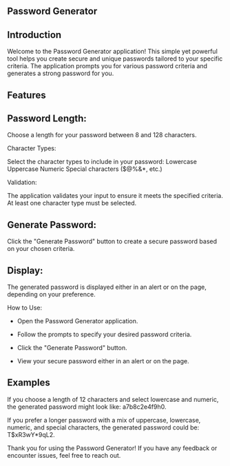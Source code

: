 ## Password Generator
## Introduction
Welcome to the Password Generator application! This simple yet powerful tool helps you create secure and unique passwords tailored to your specific criteria. The application prompts you for various password criteria and generates a strong password for you.

## Features

## Password Length:

Choose a length for your password between 8 and 128 characters.

Character Types:

Select the character types to include in your password:
Lowercase
Uppercase
Numeric
Special characters ($@%&*, etc.)

Validation:

The application validates your input to ensure it meets the specified criteria.
At least one character type must be selected.

## Generate Password:

Click the "Generate Password" button to create a secure password based on your chosen criteria.
## Display:

The generated password is displayed either in an alert or on the page, depending on your preference.

How to Use:

- Open the Password Generator application.

- Follow the prompts to specify your desired password criteria.
- Click the "Generate Password" button.
- View your secure password either in an alert or on the page.

## Examples
If you choose a length of 12 characters and select lowercase and numeric, the generated password might look like: a7b8c2e4f9h0.

If you prefer a longer password with a mix of uppercase, lowercase, numeric, and special characters, the generated password could be: T$xR3wY*9qL2.

Thank you for using the Password Generator! If you have any feedback or encounter issues, feel free to reach out.






